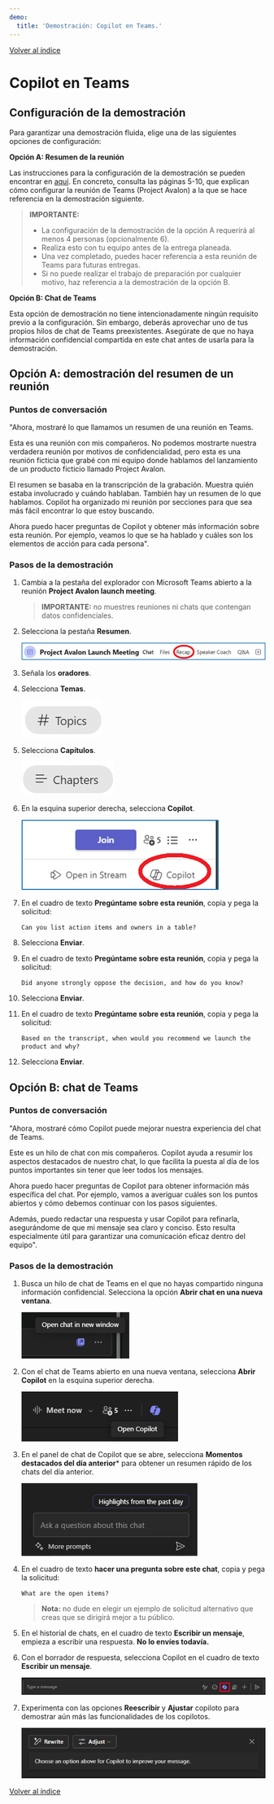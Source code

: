 ```yaml
---
demo:
  title: 'Demostración: Copilot en Teams.'
---
```


[Volver al índice](https://microsoftlearning.github.io/MS-4012-Microsoft-Copilot-Web-Based-Interactive-Experience-for-Executives/)

# Copilot en Teams

## Configuración de la demostración

Para garantizar una demostración fluida, elige una de las siguientes opciones de configuración:

**Opción A: Resumen de la reunión**

Las instrucciones para la configuración de la demostración se pueden encontrar en [aquí](https://microsoft.seismic.com/Link/Content/DCFPQWmT2DMXC8WJjgjP4H44GWXG). En concreto, consulta las páginas 5-10, que explican cómo configurar la reunión de Teams (Project Avalon) a la que se hace referencia en la demostración siguiente.

> **IMPORTANTE:**
> - La configuración de la demostración de la opción A requerirá al menos 4 personas (opcionalmente 6).
> - Realiza esto con tu equipo antes de la entrega planeada.
> - Una vez completado, puedes hacer referencia a esta reunión de Teams para futuras entregas.
> - Si no puede realizar el trabajo de preparación por cualquier motivo, haz referencia a la demostración de la opción B.

**Opción B: Chat de Teams**

Esta opción de demostración no tiene intencionadamente ningún requisito previo a la configuración. Sin embargo, deberás aprovechar uno de tus propios hilos de chat de Teams preexistentes. Asegúrate de que no haya información confidencial compartida en este chat antes de usarla para la demostración.


## Opción A: demostración del resumen de un reunión

### Puntos de conversación

"Ahora, mostraré lo que llamamos un resumen de una reunión en Teams.

Esta es una reunión con mis compañeros. No podemos mostrarte nuestra verdadera reunión por motivos de confidencialidad, pero esta es una reunión ficticia que grabé con mi equipo donde hablamos del lanzamiento de un producto ficticio llamado Project Avalon.

El resumen se basaba en la transcripción de la grabación. Muestra quién estaba involucrado y cuándo hablaban. También hay un resumen de lo que hablamos. Copilot ha organizado mi reunión por secciones para que sea más fácil encontrar lo que estoy buscando.

Ahora puedo hacer preguntas de Copilot y obtener más información sobre esta reunión. Por ejemplo, veamos lo que se ha hablado y cuáles son los elementos de acción para cada persona".

### Pasos de la demostración

1. Cambia a la pestaña del explorador con Microsoft Teams abierto a la reunión **Project Avalon launch meeting**.

    > **IMPORTANTE:** no muestres reuniones ni chats que contengan datos confidenciales.

1. Selecciona la pestaña **Resumen**.

    ![Captura de pantalla que muestra el resumen en Copilot en Teams.](../Demos/Media/teams_recap.png)

1. Señala los **oradores**.
1. Selecciona **Temas**.

    ![Captura de pantalla que muestra los temas de Copilot en Teams.](../Demos/Media/teams_topics.png)

1. Selecciona **Capítulos**.

    ![Captura de pantalla que muestra los capítulos en Copilot en Teams.](../Demos/Media/teams_chapters.png)

1. En la esquina superior derecha, selecciona **Copilot**.

    ![Captura de pantalla que muestra la opción Copilot en Copilot en Teams.](../Demos/Media/teams_copilot.png)

1. En el cuadro de texto **Pregúntame sobre esta reunión**, copia y pega la solicitud:

    ```text
    Can you list action items and owners in a table?
    ```

1. Selecciona **Enviar**.
1. En el cuadro de texto **Pregúntame sobre esta reunión**, copia y pega la solicitud: 

    ```text
    Did anyone strongly oppose the decision, and how do you know?
    ```
    
1. Selecciona **Enviar**.
1. En el cuadro de texto **Pregúntame sobre esta reunión**, copia y pega la solicitud:

    ```text
    Based on the transcript, when would you recommend we launch the product and why?
    ```

1. Selecciona **Enviar**.

## Opción B: chat de Teams

### Puntos de conversación

"Ahora, mostraré cómo Copilot puede mejorar nuestra experiencia del chat de Teams.

Este es un hilo de chat con mis compañeros. Copilot ayuda a resumir los aspectos destacados de nuestro chat, lo que facilita la puesta al día de los puntos importantes sin tener que leer todos los mensajes.

Ahora puedo hacer preguntas de Copilot para obtener información más específica del chat. Por ejemplo, vamos a averiguar cuáles son los puntos abiertos y cómo debemos continuar con los pasos siguientes.

Además, puedo redactar una respuesta y usar Copilot para refinarla, asegurándome de que mi mensaje sea claro y conciso. Esto resulta especialmente útil para garantizar una comunicación eficaz dentro del equipo".

### Pasos de la demostración

1. Busca un hilo de chat de Teams en el que no hayas compartido ninguna información confidencial. Selecciona la opción **Abrir chat en una nueva ventana**.

    ![Captura de pantalla que muestra la opción Abrir chat en nueva ventana.](../Demos/Media/teams_open_chat_window.png)

1. Con el chat de Teams abierto en una nueva ventana, selecciona **Abrir Copilot** en la esquina superior derecha.

    ![Captura de pantalla que muestra Abrir Copilot en chat de Teams.](../Demos/Media/teams_open_copilot.png)

1. En el panel de chat de Copilot que se abre, selecciona **Momentos destacados del día anterior*** para obtener un resumen rápido de los chats del día anterior.

    ![Captura de pantalla que muestra Abrir Copilot en chat de Teams.](../Demos/Media/teams_highlights.png)

1. En el cuadro de texto **hacer una pregunta sobre este chat**, copia y pega la solicitud: 

    ```text
    What are the open items?
    ```
    > **Nota:** no dude en elegir un ejemplo de solicitud alternativo que creas que se dirigirá mejor a tu público.   

1. En el historial de chats, en el cuadro de texto **Escribir un mensaje**, empieza a escribir una respuesta. **No lo envíes todavía.**

1. Con el borrador de respuesta, selecciona Copilot en el cuadro de texto **Escribir un mensaje**.

    ![Captura de pantalla que muestra Abrir Copilot en el hilo de chat de Teams.](../Demos/Media/teams_open_copilot_chat.png)   

1. Experimenta con las opciones **Reescribir** y **Ajustar** copiloto para demostrar aún más las funcionalidades de los copilotos.

    ![Captura de pantalla que muestra Reescribir y Ajustar en Teams Copilot.](../Demos/Media/teams_rewrite_adjust.png)     

[Volver al índice](https://microsoftlearning.github.io/MS-4012-Microsoft-Copilot-Web-Based-Interactive-Experience-for-Executives/)
